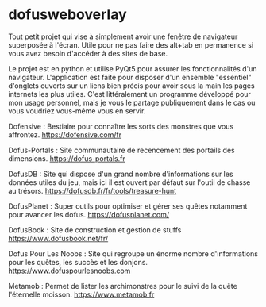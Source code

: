 # dofusweboverlay
Tout petit projet qui vise à simplement avoir une fenêtre de navigateur superposée à l'écran. Utile pour ne pas faire des alt+tab en permanence si vous avez besoin d'accéder à des sites de base.


Le projet est en python et utilise PyQt5 pour assurer les fonctionnalités d'un navigateur.
L'application est faite pour disposer d'un ensemble "essentiel" d'onglets ouverts sur un liens bien précis pour avoir sous la main les pages internets les plus utiles.
C'est littéralement un programme développé pour mon usage personnel, mais je vous le partage publiquement dans le cas ou vous voudriez vous-même vous en servir.

Dofensive :
Bestiaire pour connaître les sorts des monstres que vous affrontez.
https://dofensive.com/fr

Dofus-Portals :
Site communautaire de recencement des portails des dimensions.
https://dofus-portals.fr

DofusDB :
Site qui dispose d'un grand nombre d'informations sur les données utiles du jeu, mais ici il est ouvert par défaut sur l'outil de chasse au trésors.
https://dofusdb.fr/fr/tools/treasure-hunt

DofusPlanet :
Super outils pour optimiser et gérer ses quêtes notamment pour avancer les dofus.
https://dofusplanet.com/

DofusBook :
Site de construction et gestion de stuffs
https://www.dofusbook.net/fr/

Dofus Pour Les Noobs :
Site qui regroupe un énorme nombre d'informations pour les quêtes, les succès et les donjons.
https://www.dofuspourlesnoobs.com

Metamob :
Permet de lister les archimonstres pour le suivi de la quête l'éternelle moisson.
https://www.metamob.fr
